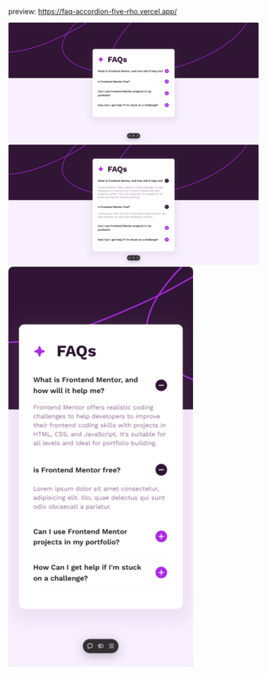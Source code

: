 preview: https://faq-accordion-five-rho.vercel.app/

![FAQs not open](/assets/not-open.png)
![FAQs open](/assets/open.png)
![FAQs responsive](/assets/responsive.png)